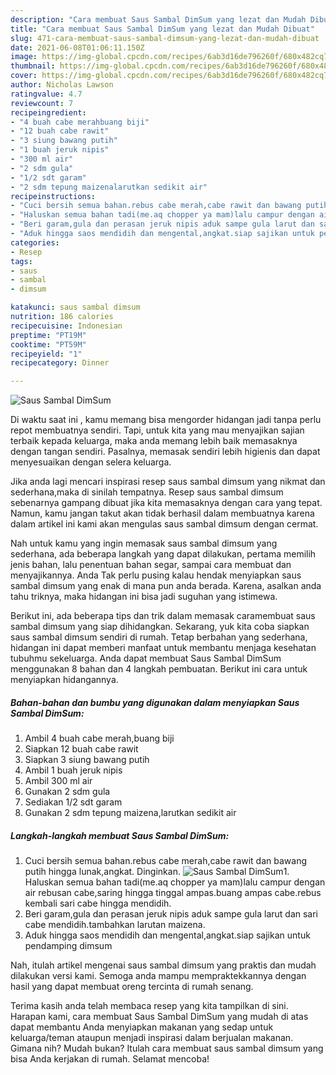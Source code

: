 ```yaml
---
description: "Cara membuat Saus Sambal DimSum yang lezat dan Mudah Dibuat"
title: "Cara membuat Saus Sambal DimSum yang lezat dan Mudah Dibuat"
slug: 471-cara-membuat-saus-sambal-dimsum-yang-lezat-dan-mudah-dibuat
date: 2021-06-08T01:06:11.150Z
image: https://img-global.cpcdn.com/recipes/6ab3d16de796260f/680x482cq70/saus-sambal-dimsum-foto-resep-utama.jpg
thumbnail: https://img-global.cpcdn.com/recipes/6ab3d16de796260f/680x482cq70/saus-sambal-dimsum-foto-resep-utama.jpg
cover: https://img-global.cpcdn.com/recipes/6ab3d16de796260f/680x482cq70/saus-sambal-dimsum-foto-resep-utama.jpg
author: Nicholas Lawson
ratingvalue: 4.7
reviewcount: 7
recipeingredient:
- "4 buah cabe merahbuang biji"
- "12 buah cabe rawit"
- "3 siung bawang putih"
- "1 buah jeruk nipis"
- "300 ml air"
- "2 sdm gula"
- "1/2 sdt garam"
- "2 sdm tepung maizenalarutkan sedikit air"
recipeinstructions:
- "Cuci bersih semua bahan.rebus cabe merah,cabe rawit dan bawang putih hingga lunak,angkat. Dinginkan."
- "Haluskan semua bahan tadi(me.aq chopper ya mam)lalu campur dengan air rebusan cabe,saring hingga tinggal ampas.buang ampas cabe.rebus kembali sari cabe hingga mendidih."
- "Beri garam,gula dan perasan jeruk nipis aduk sampe gula larut dan sari cabe mendidih.tambahkan larutan maizena."
- "Aduk hingga saos mendidih dan mengental,angkat.siap sajikan untuk pendamping dimsum"
categories:
- Resep
tags:
- saus
- sambal
- dimsum

katakunci: saus sambal dimsum 
nutrition: 186 calories
recipecuisine: Indonesian
preptime: "PT19M"
cooktime: "PT59M"
recipeyield: "1"
recipecategory: Dinner

---
```



![Saus Sambal DimSum](https://img-global.cpcdn.com/recipes/6ab3d16de796260f/680x482cq70/saus-sambal-dimsum-foto-resep-utama.jpg)

Di waktu  saat ini , kamu memang bisa mengorder hidangan jadi tanpa perlu repot membuatnya sendiri. Tapi, untuk kita yang mau menyajikan sajian terbaik kepada keluarga, maka anda memang lebih baik memasaknya dengan tangan sendiri. Pasalnya, memasak sendiri lebih higienis dan dapat menyesuaikan dengan selera keluarga.

Jika anda lagi mencari inspirasi resep saus sambal dimsum yang nikmat dan sederhana,maka di sinilah tempatnya. Resep saus sambal dimsum  sebenarnya gampang dibuat jika kita memasaknya dengan cara yang tepat. Namun, kamu jangan takut akan tidak berhasil dalam membuatnya 
karena dalam artikel ini kami akan mengulas saus sambal dimsum dengan cermat.  



Nah untuk kamu yang ingin memasak saus sambal dimsum yang sederhana, ada beberapa langkah yang dapat dilakukan, pertama memilih jenis bahan, lalu penentuan bahan segar, sampai cara membuat dan menyajikannya. Anda Tak perlu pusing kalau hendak menyiapkan saus sambal dimsum yang enak di mana pun anda berada. Karena, asalkan anda  tahu triknya, maka hidangan ini bisa jadi suguhan yang istimewa.

Berikut ini, ada beberapa tips dan trik dalam memasak caramembuat saus sambal dimsum yang siap dihidangkan. Sekarang, yuk kita coba siapkan saus sambal dimsum sendiri di rumah. Tetap berbahan yang sederhana, hidangan ini dapat memberi manfaat untuk membantu menjaga kesehatan tubuhmu sekeluarga. Anda dapat membuat Saus Sambal DimSum menggunakan 8 bahan dan 4 langkah pembuatan. Berikut ini cara untuk menyiapkan hidangannya.

<!--inarticleads1-->

##### Bahan-bahan dan bumbu yang digunakan dalam menyiapkan Saus Sambal DimSum:

1. Ambil 4 buah cabe merah,buang biji
1. Siapkan 12 buah cabe rawit
1. Siapkan 3 siung bawang putih
1. Ambil 1 buah jeruk nipis
1. Ambil 300 ml air
1. Gunakan 2 sdm gula
1. Sediakan 1/2 sdt garam
1. Gunakan 2 sdm tepung maizena,larutkan sedikit air




<!--inarticleads2-->

##### Langkah-langkah membuat Saus Sambal DimSum:

1. Cuci bersih semua bahan.rebus cabe merah,cabe rawit dan bawang putih hingga lunak,angkat. Dinginkan.
<img src="https://img-global.cpcdn.com/steps/1f0cf220b93d27de/160x128cq70/saus-sambal-dimsum-langkah-memasak-1-foto.jpg" alt="Saus Sambal DimSum">1. Haluskan semua bahan tadi(me.aq chopper ya mam)lalu campur dengan air rebusan cabe,saring hingga tinggal ampas.buang ampas cabe.rebus kembali sari cabe hingga mendidih.
1. Beri garam,gula dan perasan jeruk nipis aduk sampe gula larut dan sari cabe mendidih.tambahkan larutan maizena.
1. Aduk hingga saos mendidih dan mengental,angkat.siap sajikan untuk pendamping dimsum




Nah, itulah artikel mengenai  saus sambal dimsum  yang praktis dan mudah dilakukan versi kami. Semoga anda mampu mempraktekkannya dengan hasil yang dapat membuat oreng tercinta di rumah senang. 

Terima kasih anda telah membaca resep yang kita tampilkan di sini. Harapan kami, cara membuat  Saus Sambal DimSum yang mudah di atas dapat membantu Anda menyiapkan makanan yang sedap untuk keluarga/teman ataupun menjadi inspirasi dalam berjualan makanan. Gimana nih? Mudah bukan? Itulah cara membuat saus sambal dimsum yang bisa Anda kerjakan di rumah. Selamat mencoba!

